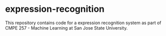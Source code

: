 # expression-recognition
This repository contains code for a expression recognition system as part of CMPE 257 - Machine Learning at San Jose State University.
